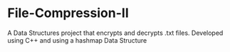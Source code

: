 # File-Compression-II
A Data Structures project that encrypts and decrypts .txt files. Developed using C++ and using a hashmap Data Structure
